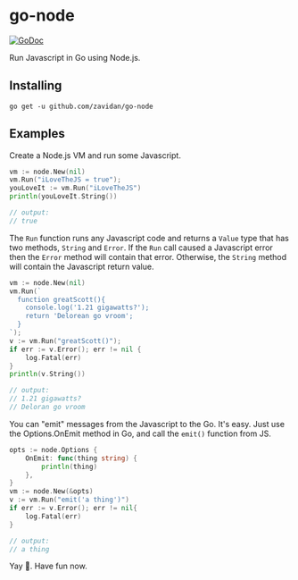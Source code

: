 # go-node

[![GoDoc](https://godoc.org/github.com/zavidan/go-node?status.svg)](https://godoc.org/github.com/zavidan/go-node)

Run Javascript in Go using Node.js.

## Installing

```
go get -u github.com/zavidan/go-node
```

## Examples

Create a Node.js VM and run some Javascript.

```go
vm := node.New(nil)
vm.Run("iLoveTheJS = true");
youLoveIt := vm.Run("iLoveTheJS")
println(youLoveIt.String()) 

// output: 
// true
```

The `Run` function runs any Javascript code and returns a `Value` type that has
two methods, `String` and `Error`. If the `Run` call caused a Javascript
error then the `Error` method will contain that error. Otherwise, the `String`
method will contain the Javascript return value.

```go
vm := node.New(nil)
vm.Run(`
  function greatScott(){ 
    console.log('1.21 gigawatts?');
    return 'Delorean go vroom';
  }
`);
v := vm.Run("greatScott()");
if err := v.Error(); err != nil {
    log.Fatal(err)
}
println(v.String())

// output:
// 1.21 gigawatts?
// Deloran go vroom
```

You can "emit" messages from the Javascript to the Go. It's easy. Just use
the Options.OnEmit method in Go, and call the `emit()` function from JS.

```go
opts := node.Options {
    OnEmit: func(thing string) {
        println(thing)
    },
}
vm := node.New(&opts)
v := vm.Run("emit('a thing')")
if err := v.Error(); err != nil{
    log.Fatal(err)
}

// output: 
// a thing
```

Yay 🎉. Have fun now.
